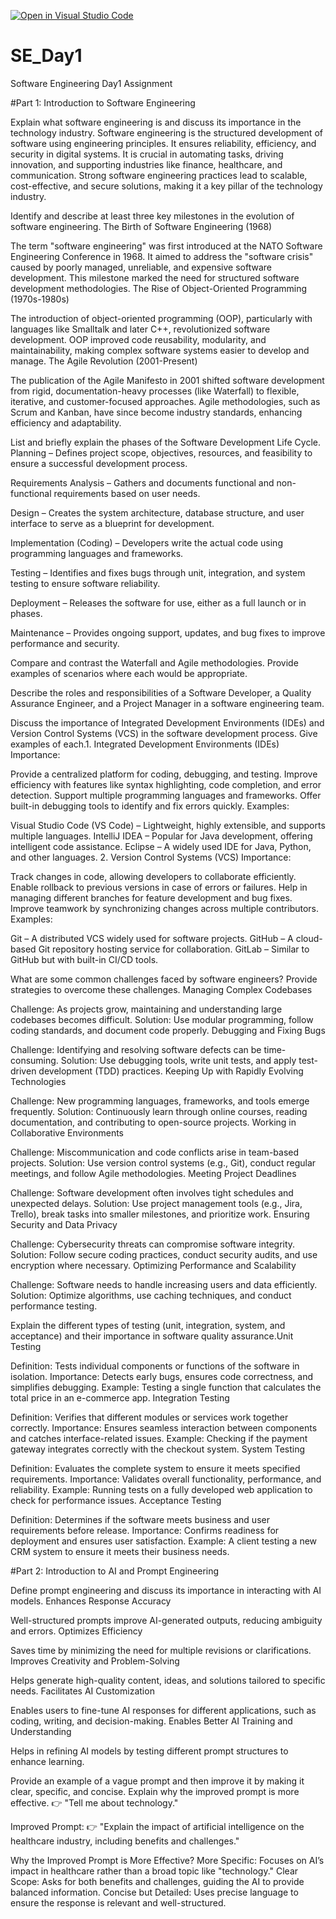 [![Open in Visual Studio Code](https://classroom.github.com/assets/open-in-vscode-2e0aaae1b6195c2367325f4f02e2d04e9abb55f0b24a779b69b11b9e10269abc.svg)](https://classroom.github.com/online_ide?assignment_repo_id=18392231&assignment_repo_type=AssignmentRepo)
# SE_Day1
Software Engineering Day1 Assignment

#Part 1: Introduction to Software Engineering

Explain what software engineering is and discuss its importance in the technology industry.
Software engineering is the structured development of software using engineering principles. It ensures reliability, efficiency, and security in digital systems. It is crucial in automating tasks, driving innovation, and supporting industries like finance, healthcare, and communication. Strong software engineering practices lead to scalable, cost-effective, and secure solutions, making it a key pillar of the technology industry.

Identify and describe at least three key milestones in the evolution of software engineering.
The Birth of Software Engineering (1968)

The term "software engineering" was first introduced at the NATO Software Engineering Conference in 1968. It aimed to address the "software crisis" caused by poorly managed, unreliable, and expensive software development. This milestone marked the need for structured software development methodologies.
The Rise of Object-Oriented Programming (1970s-1980s)

The introduction of object-oriented programming (OOP), particularly with languages like Smalltalk and later C++, revolutionized software development. OOP improved code reusability, modularity, and maintainability, making complex software systems easier to develop and manage.
The Agile Revolution (2001-Present)

The publication of the Agile Manifesto in 2001 shifted software development from rigid, documentation-heavy processes (like Waterfall) to flexible, iterative, and customer-focused approaches. Agile methodologies, such as Scrum and Kanban, have since become industry standards, enhancing efficiency and adaptability.

List and briefly explain the phases of the Software Development Life Cycle.
Planning – Defines project scope, objectives, resources, and feasibility to ensure a successful development process.

Requirements Analysis – Gathers and documents functional and non-functional requirements based on user needs.

Design – Creates the system architecture, database structure, and user interface to serve as a blueprint for development.

Implementation (Coding) – Developers write the actual code using programming languages and frameworks.

Testing – Identifies and fixes bugs through unit, integration, and system testing to ensure software reliability.

Deployment – Releases the software for use, either as a full launch or in phases.

Maintenance – Provides ongoing support, updates, and bug fixes to improve performance and security.

Compare and contrast the Waterfall and Agile methodologies. Provide examples of scenarios where each would be appropriate.


Describe the roles and responsibilities of a Software Developer, a Quality Assurance Engineer, and a Project Manager in a software engineering team.


Discuss the importance of Integrated Development Environments (IDEs) and Version Control Systems (VCS) in the software development process. Give examples of each.1. Integrated Development Environments (IDEs)
Importance:

Provide a centralized platform for coding, debugging, and testing.
Improve efficiency with features like syntax highlighting, code completion, and error detection.
Support multiple programming languages and frameworks.
Offer built-in debugging tools to identify and fix errors quickly.
Examples:

Visual Studio Code (VS Code) – Lightweight, highly extensible, and supports multiple languages.
IntelliJ IDEA – Popular for Java development, offering intelligent code assistance.
Eclipse – A widely used IDE for Java, Python, and other languages.
2. Version Control Systems (VCS)
Importance:

Track changes in code, allowing developers to collaborate efficiently.
Enable rollback to previous versions in case of errors or failures.
Help in managing different branches for feature development and bug fixes.
Improve teamwork by synchronizing changes across multiple contributors.
Examples:

Git – A distributed VCS widely used for software projects.
GitHub – A cloud-based Git repository hosting service for collaboration.
GitLab – Similar to GitHub but with built-in CI/CD tools.


What are some common challenges faced by software engineers? Provide strategies to overcome these challenges.
Managing Complex Codebases

Challenge: As projects grow, maintaining and understanding large codebases becomes difficult.
Solution: Use modular programming, follow coding standards, and document code properly.
Debugging and Fixing Bugs

Challenge: Identifying and resolving software defects can be time-consuming.
Solution: Use debugging tools, write unit tests, and apply test-driven development (TDD) practices.
Keeping Up with Rapidly Evolving Technologies

Challenge: New programming languages, frameworks, and tools emerge frequently.
Solution: Continuously learn through online courses, reading documentation, and contributing to open-source projects.
Working in Collaborative Environments

Challenge: Miscommunication and code conflicts arise in team-based projects.
Solution: Use version control systems (e.g., Git), conduct regular meetings, and follow Agile methodologies.
Meeting Project Deadlines

Challenge: Software development often involves tight schedules and unexpected delays.
Solution: Use project management tools (e.g., Jira, Trello), break tasks into smaller milestones, and prioritize work.
Ensuring Security and Data Privacy

Challenge: Cybersecurity threats can compromise software integrity.
Solution: Follow secure coding practices, conduct security audits, and use encryption where necessary.
Optimizing Performance and Scalability

Challenge: Software needs to handle increasing users and data efficiently.
Solution: Optimize algorithms, use caching techniques, and conduct performance testing.

Explain the different types of testing (unit, integration, system, and acceptance) and their importance in software quality assurance.Unit Testing

Definition: Tests individual components or functions of the software in isolation.
Importance: Detects early bugs, ensures code correctness, and simplifies debugging.
Example: Testing a single function that calculates the total price in an e-commerce app.
Integration Testing

Definition: Verifies that different modules or services work together correctly.
Importance: Ensures seamless interaction between components and catches interface-related issues.
Example: Checking if the payment gateway integrates correctly with the checkout system.
System Testing

Definition: Evaluates the complete system to ensure it meets specified requirements.
Importance: Validates overall functionality, performance, and reliability.
Example: Running tests on a fully developed web application to check for performance issues.
Acceptance Testing

Definition: Determines if the software meets business and user requirements before release.
Importance: Confirms readiness for deployment and ensures user satisfaction.
Example: A client testing a new CRM system to ensure it meets their business needs.


#Part 2: Introduction to AI and Prompt Engineering


Define prompt engineering and discuss its importance in interacting with AI models.
Enhances Response Accuracy

Well-structured prompts improve AI-generated outputs, reducing ambiguity and errors.
Optimizes Efficiency

Saves time by minimizing the need for multiple revisions or clarifications.
Improves Creativity and Problem-Solving

Helps generate high-quality content, ideas, and solutions tailored to specific needs.
Facilitates AI Customization

Enables users to fine-tune AI responses for different applications, such as coding, writing, and decision-making.
Enables Better AI Training and Understanding

Helps in refining AI models by testing different prompt structures to enhance learning.

Provide an example of a vague prompt and then improve it by making it clear, specific, and concise. Explain why the improved prompt is more effective.
👉 "Tell me about technology."

Improved Prompt:
👉 "Explain the impact of artificial intelligence on the healthcare industry, including benefits and challenges."

Why the Improved Prompt is More Effective?
More Specific: Focuses on AI’s impact in healthcare rather than a broad topic like "technology."
Clear Scope: Asks for both benefits and challenges, guiding the AI to provide balanced information.
Concise but Detailed: Uses precise language to ensure the response is relevant and well-structured.
